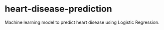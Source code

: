 # heart-disease-prediction
Machine learning model to predict heart disease using Logistic Regression.

